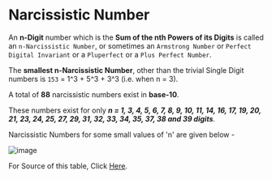 # Narcissistic Number
An **n-Digit** number which is the **Sum of the nth Powers of its Digits** is called an `n-Narcissistic Number`, or sometimes an `Armstrong Number` or `Perfect Digital Invariant` or a `Pluperfect` or a `Plus Perfect Number`.

The **smallest n-Narcissistic Number**, other than the trivial Single Digit numbers is `153` = 1^3 + 5^3 + 3^3 (i.e. when n = 3).

A total of **88** narcissistic numbers exist in **base-10**.

These numbers exist for only ***n = 1, 3, 4, 5, 6, 7, 8, 9, 10, 11, 14, 16, 17, 19, 20, 21, 23, 24, 25, 27, 29, 31, 32, 33, 34, 35, 37, 38 and 39 digits***.

Narcissistic Numbers for some small values of 'n' are given below -

![image](https://user-images.githubusercontent.com/38404580/99451942-f0d7f100-2948-11eb-8649-d9bede70e44d.png)



For Source of this table, Click [Here](https://archive.lib.msu.edu/crcmath/math/math/n/n023.htm).


